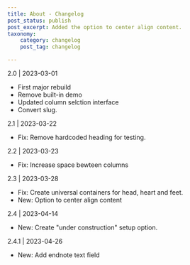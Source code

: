 ```yaml
---
title: About - Changelog
post_status: publish
post_excerpt: Added the option to center align content.
taxonomy:
    category: changelog
    post_tag: changelog

---
```


2.0 | 2023-03-01
* First major rebuild
* Remove built-in demo
* Updated column selction interface
* Convert slug.


2.1 | 2023-03-22
* Fix: Remove hardcoded heading for testing.


2.2 | 2023-03-23
* Fix: Increase space bewteen columns


2.3 | 2023-03-28
* Fix: Create universal containers for head, heart and feet.
* New: Option to center align content

2.4 | 2023-04-14
* New: Create "under construction" setup option.

2.4.1 | 2023-04-26
* New: Add endnote text field